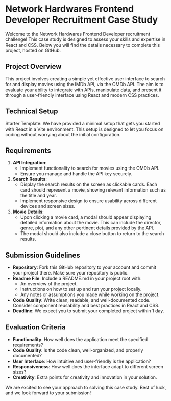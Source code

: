 # Network Hardwares Frontend Developer Recruitment Case Study
Welcome to the Network Hardwares Frontend Developer recruitment challenge! This case study is designed to assess your skills and expertise in React and CSS. Below you will find the details necessary to complete this project, hosted on GitHub.
## Project Overview
This project involves creating a simple yet effective user interface to search for and display movies using the IMDb API, via the OMDb API. The aim is to evaluate your ability to integrate with APIs, manipulate data, and present it through a user-friendly interface using React and modern CSS practices.
## Technical Setup
Starter Template: We have provided a minimal setup that gets you started with React in a Vite environment. This setup is designed to let you focus on coding without worrying about the initial configuration.
## Requirements
1. **API Integration**:
    * Implement functionality to search for movies using the OMDb API.
    * Ensure you manage and handle the API key securely.
2. **Search Results**:
    * Display the search results on the screen as clickable cards. Each card should represent a movie, showing relevant information such as the title and year.
    * Implement responsive design to ensure usability across different devices and screen sizes.
3. **Movie Details**:
    * Upon clicking a movie card, a modal should appear displaying detailed information about the movie. This can include the director, genre, plot, and any other pertinent details provided by the API.
    * The modal should also include a close button to return to the search results.
## Submission Guidelines
* **Repository**: Fork this GitHub repository to your account and commit your project there. Make sure your repository is public.
* **Readme File**: Include a README.md in your project root with:
    * An overview of the project.
    * Instructions on how to set up and run your project locally.
    * Any notes or assumptions you made while working on the project.
* **Code Quality**: Write clean, readable, and well-documented code. Consider component reusability and best practices in React and CSS.
* **Deadline**: We expect you to submit your completed project within 1 day.
## Evaluation Criteria
* **Functionality**: How well does the application meet the specified requirements?
* **Code Quality**: Is the code clean, well-organized, and properly documented?
* **User Interface**: How intuitive and user-friendly is the application?
* **Responsiveness**: How well does the interface adapt to different screen sizes?
* **Creativity**:  Extra points for creativity and innovation in your solution.

We are excited to see your approach to solving this case study. Best of luck, and we look forward to your submission!